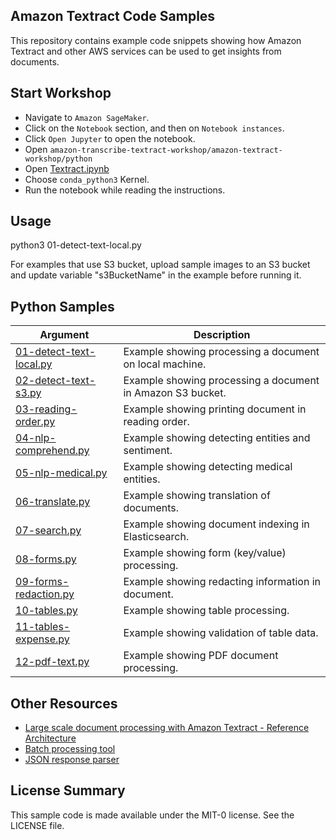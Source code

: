 ## Amazon Textract Code Samples

This repository contains example code snippets showing how Amazon Textract and other AWS services can be used to get insights from documents.

## Start Workshop

- Navigate to `Amazon SageMaker`.
- Click on the `Notebook` section, and then on `Notebook instances`.
- Click `Open Jupyter` to open the notebook.
- Open `amazon-transcribe-textract-workshop/amazon-textract-workshop/python`
- Open [Textract.ipynb](./python/Textract.ipynb)
- Choose `conda_python3` Kernel.
- Run the notebook while reading the instructions.  

## Usage

python3 01-detect-text-local.py

For examples that use S3 bucket, upload sample images to an S3 bucket and update variable "s3BucketName" in the example before running it.

## Python Samples

| Argument                                                    | Description                                                |
| ----------------------------------------------------------- | ---------------------------------------------------------- |
| [01-detect-text-local.py](./python/01-detect-text-local.py) | Example showing processing a document on local machine.    |
| [02-detect-text-s3.py](./python/02-detect-text-s3.py)       | Example showing processing a document in Amazon S3 bucket. |
| [03-reading-order.py](./python/03-reading-order.py)         | Example showing printing document in reading order.        |
| [04-nlp-comprehend.py](./python/04-nlp-comprehend.py)       | Example showing detecting entities and sentiment.          |
| [05-nlp-medical.py](./python/05-nlp-medical.py)             | Example showing detecting medical entities.                |
| [06-translate.py](./python/06-translate.py)                 | Example showing translation of documents.                  |
| [07-search.py](./python/07-search.py)                       | Example showing document indexing in Elasticsearch.        |
| [08-forms.py](./python/08-forms.py)                         | Example showing form (key/value) processing.               |
| [09-forms-redaction.py](./python/09-forms-redaction.py)     | Example showing redacting information in document.         |
| [10-tables.py](./python/10-tables.py)                       | Example showing table processing.                          |
| [11-tables-expense.py](./python/11-tables-expense.py)       | Example showing validation of table data.                  |
| [12-pdf-text.py](./python/12-pdf-text.py)                   | Example showing PDF document processing.                   |


## Other Resources

- [Large scale document processing with Amazon Textract - Reference Architecture](https://github.com/aws-samples/amazon-textract-serverless-large-scale-document-processing)
- [Batch processing tool](https://github.com/aws-samples/amazon-textract-textractor)
- [JSON response parser](https://github.com/aws-samples/amazon-textract-response-parser)

## License Summary

This sample code is made available under the MIT-0 license. See the LICENSE file.
